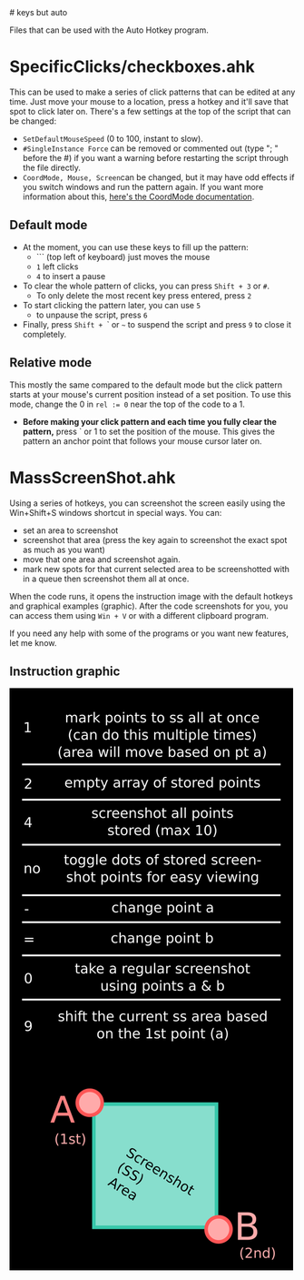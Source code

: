 <!-- https://docs.github.com/en/get-started/writing-on-github/getting-started-with-writing-and-formatting-on-github/basic-writing-and-formatting-syntax#headings --># keys but auto
Files that can be used with the Auto Hotkey program.



# SpecificClicks/checkboxes.ahk
This can be used to make a series of click patterns that can be edited at any time. Just move your mouse to a location, press a hotkey and it'll save that spot to click later on.
There's a few settings at the top of the script that can be changed: 
- `SetDefaultMouseSpeed` (0 to 100, instant to slow).
- `#SingleInstance Force` can be removed or commented out (type "; " before the #) if you want a warning before restarting the script through the file directly.
- `CoordMode, Mouse, Screen`can be changed, but it may have odd effects if you switch windows and run the pattern again. If you want more information about this, [here's the CoordMode documentation](https://www.autohotkey.com/docs/commands/CoordMode.htm).


## Default mode
- At the moment, you can use these keys to fill up the pattern: 
    - `\`` (top left of keyboard) just moves the mouse
    - `1` left clicks
    - `4` to insert a pause 
- To clear the whole pattern of clicks, you can press `Shift + 3` or `#`.
    - To only delete the most recent key press entered, press `2`
- To start clicking the pattern later, you can use `5`  
    - to unpause the script, press `6` 
- Finally, press `Shift + `\` or `~` to suspend the script and press `9` to close it completely.

## Relative mode
This mostly the same compared to the default mode but the click pattern starts at your mouse's current position instead of a set position. To use this mode, change the 0 in `rel := 0` near the top of the code to a 1. 
- **Before making your click pattern and each time you fully clear the pattern,** press ` or 1 to set the position of the mouse. This gives the pattern an anchor point that follows your mouse cursor later on.


# MassScreenShot.ahk
Using a series of hotkeys, you can screenshot the screen easily using the Win+Shift+S windows shortcut in special ways. You can:
- set an area to screenshot
- screenshot that area (press the key again to screenshot the exact spot as much as you want)
- move that one area and screenshot again.
- mark new spots for that current selected area to be screenshotted with in a queue then screenshot them all at once.

When the code runs, it opens the instruction image with the default hotkeys and graphical examples (graphic). After the code screenshots for you, you can access them using `Win + V` or with a different clipboard program. 


If you need any help with some of the programs or you want new features, let me know.

## Instruction graphic
![Instructions](/MassScreenShot/Possible%20Instructions.png)